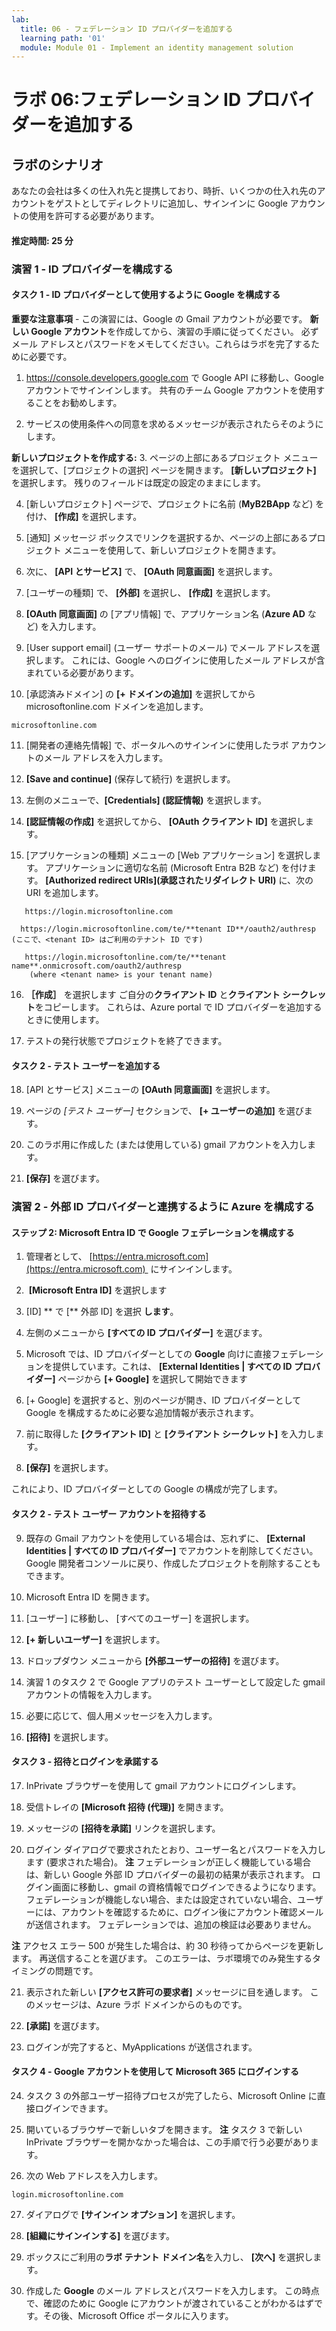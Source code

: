 ```yaml
---
lab:
  title: 06 - フェデレーション ID プロバイダーを追加する
  learning path: '01'
  module: Module 01 - Implement an identity management solution
---
```


# ラボ 06:フェデレーション ID プロバイダーを追加する

## ラボのシナリオ

あなたの会社は多くの仕入れ先と提携しており、時折、いくつかの仕入れ先のアカウントをゲストとしてディレクトリに追加し、サインインに Google アカウントの使用を許可する必要があります。

#### 推定時間: 25 分

### 演習 1 - ID プロバイダーを構成する

#### タスク 1 - ID プロバイダーとして使用するように Google を構成する

**重要な注意事項** - この演習には、Google の Gmail アカウントが必要です。 **新しい Google アカウント**を作成してから、演習の手順に従ってください。  必ずメール アドレスとパスワードをメモしてください。これらはラボを完了するために必要です。

1. https://console.developers.google.com で Google API に移動し、Google アカウントでサインインします。 共有のチーム Google アカウントを使用することをお勧めします。

2. サービスの使用条件への同意を求めるメッセージが表示されたらそのようにします。

**新しいプロジェクトを作成する:**
3. ページの上部にあるプロジェクト メニューを選択して、[プロジェクトの選択] ページを開きます。 **[新しいプロジェクト]** を選択します。  残りのフィールドは既定の設定のままにします。

4. [新しいプロジェクト] ページで、プロジェクトに名前 (**MyB2BApp** など) を付け、 **[作成]** を選択します。

5. [通知] メッセージ ボックスでリンクを選択するか、ページの上部にあるプロジェクト メニューを使用して、新しいプロジェクトを開きます。

6. 次に、 **[API とサービス]** で、 **[OAuth 同意画面]** を選択します。

7. [ユーザーの種類] で、 **[外部]** を選択し、 **[作成]** を選択します。

8. **[OAuth 同意画面]** の [アプリ情報] で、アプリケーション名 (**Azure AD** など) を入力します。

9. [User support email] (ユーザー サポートのメール) でメール アドレスを選択します。 これには、Google へのログインに使用したメール アドレスが含まれている必要があります。

10. [承認済みドメイン] の **[+ ドメインの追加]** を選択してから microsoftonline.com ドメインを追加します。

   ```
   microsoftonline.com
   ```

11. [開発者の連絡先情報] で、ポータルへのサインインに使用したラボ アカウントのメール アドレスを入力します。

12. **[Save and continue]** (保存して続行) を選択します。

13. 左側のメニューで、**[Credentials] (認証情報)** を選択します。

14. **[認証情報の作成]** を選択してから、 **[OAuth クライアント ID]** を選択します。

15. [アプリケーションの種類] メニューの [Web アプリケーション] を選択します。 アプリケーションに適切な名前 (Microsoft Entra B2B など) を付けます。 **[Authorized redirect URIs](承認されたリダイレクト URI)** に、次の URI を追加します。

   ```
      https://login.microsoftonline.com
   ```
      https://login.microsoftonline.com/te/**tenant ID**/oauth2/authresp    (ここで、<tenant ID> はご利用のテナント ID です)
   ```
      https://login.microsoftonline.com/te/**tenant name**.onmicrosoft.com/oauth2/authresp
       (where <tenant name> is your tenant name)
   ```

16. **［作成］** を選択します ご自分の**クライアント ID** と**クライアント シークレット**をコピーします。 これらは、Azure portal で ID プロバイダーを追加するときに使用します。

17. テストの発行状態でプロジェクトを終了できます。

#### タスク 2 - テスト ユーザーを追加する
18. [API とサービス] メニューの **[OAuth 同意画面]** を選択します。

19. ページの *[テスト ユーザー]* セクションで、 **[+ ユーザーの追加]** を選びます。

20. このラボ用に作成した (または使用している) gmail アカウントを入力します。

21. **[保存]** を選びます。


### 演習 2 - 外部 ID プロバイダーと連携するように Azure を構成する

#### ステップ 2: Microsoft Entra ID で Google フェデレーションを構成する
1. 管理者として、 [https://entra.microsoft.com](https://entra.microsoft.com)  にサインインします。

2.  **[Microsoft Entra ID]** を選択します

3. [ID] ** で [** 外部 ID] を選択 **します**。

4. 左側のメニューから **[すべての ID プロバイダー]** を選びます。

5. Microsoft では、ID プロバイダーとしての **Google** 向けに直接フェデレーションを提供しています。これは、 **[External Identities | すべての ID プロバイダー]** ページから **[+ Google]** を選択して開始できます
 
6. [+ Google] を選択すると、別のページが開き、ID プロバイダーとして Google を構成するために必要な追加情報が表示されます。  

7. 前に取得した **[クライアント ID]** と **[クライアント シークレット]** を入力します。

8. **[保存]** を選択します。

これにより、ID プロバイダーとしての Google の構成が完了します。

#### タスク 2 - テスト ユーザー アカウントを招待する
9. 既存の Gmail アカウントを使用している場合は、忘れずに、 **[External Identities | すべての ID プロバイダー]** でアカウントを削除してください。 Google 開発者コンソールに戻り、作成したプロジェクトを削除することもできます。

10. Microsoft Entra ID を開きます。

11. [ユーザー] に移動し、 [すべてのユーザー] を選択します。

12. **[+ 新しいユーザー]** を選択します。

13. ドロップダウン メニューから **[外部ユーザーの招待]** を選びます。

14. 演習 1 のタスク 2 で Google アプリのテスト ユーザーとして設定した gmail アカウントの情報を入力します。

15. 必要に応じて、個人用メッセージを入力します。

16. **[招待]** を選択します。

#### タスク 3 - 招待とログインを承諾する
17. InPrivate ブラウザーを使用して gmail アカウントにログインします。

18. 受信トレイの **[Microsoft 招待 (代理)]** を開きます。

19. メッセージの **[招待を承諾]** リンクを選択します。

20. ログイン ダイアログで要求されたとおり、ユーザー名とパスワードを入力します (要求された場合)。
   **注** フェデレーションが正しく機能している場合は、新しい Google 外部 ID プロバイダーの最初の結果が表示されます。  ログイン画面に移動し、gmail の資格情報でログインできるようになります。  フェデレーションが機能しない場合、または設定されていない場合、ユーザーには、アカウントを確認するために、ログイン後にアカウント確認メールが送信されます。  フェデレーションでは、追加の検証は必要ありません。

   **注** アクセス エラー 500 が発生した場合は、約 30 秒待ってからページを更新します。  再送信することを選びます。  このエラーは、ラボ環境でのみ発生するタイミングの問題です。

21. 表示された新しい **[アクセス許可の要求者]** メッセージに目を通します。  このメッセージは、Azure ラボ ドメインからのものです。

22. **[承諾]** を選びます。

23. ログインが完了すると、MyApplications が送信されます。

#### タスク 4 - Google アカウントを使用して Microsoft 365 にログインする
24. タスク 3 の外部ユーザー招待プロセスが完了したら、Microsoft Online に直接ログインできます。

25. 開いているブラウザーで新しいタブを開きます。
   **注** タスク 3 で新しい InPrivate ブラウザーを開かなかった場合は、この手順で行う必要があります。

26. 次の Web アドレスを入力します。

   ```
   login.microsoftonline.com
   ```

27. ダイアログで **[サインイン オプション]** を選択します。
 
28. **[組織にサインインする]** を選びます。

29. ボックスにご利用の**ラボ テナント ドメイン名**を入力し、 **[次へ]** を選択します。

30. 作成した **Google** のメール アドレスとパスワードを入力します。
この時点で、確認のために Google にアカウントが渡されていることがわかるはずです。その後、Microsoft Office ポータルに入ります。

